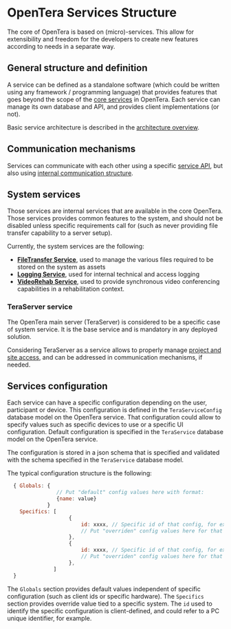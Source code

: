 # OpenTera Services Structure
The core of OpenTera is based on (micro)-services. This allow for extensibility and freedom for the developers to create 
new features according to needs in a separate way. 

## General structure and definition
A service can be defined as a standalone software (which could be written using any framework / programming language) 
that provides features that goes beyond the scope of the [core services](services.rst) in OpenTera. Each service can manage 
its own database and API, and provides client implementations (or not).

Basic service architecture is described in the [architecture overview](../Architecture-Overview).
  
## Communication mechanisms
Services can communicate with each other using a specific [service API](teraserver/api/API), but also using 
[internal communication structure](../developers/Internal-services-communication-module).
  
## System services
Those services are internal services that are available in the core OpenTera. Those services provides common features to 
the system, and should not be disabled unless specific requirements call for (such as never providing file transfer 
capability to a server setup).
  
Currently, the system services are the following:
- [**FileTransfer Service**](FileTransfer-Service), used to manage the various files required to be stored on the system
as assets
- [**Logging Service**](Logging-Service), used for internal technical and access logging
- [**VideoRehab Service**](Videorehab-Service), used to provide synchronous video conferencing capabilities in a 
rehabilitation context.
  
### TeraServer service
The OpenTera main server (TeraServer) is considered to be a specific case of system service. It is the base service
and is mandatory in any deployed solution. 
  
Considering TeraServer as a service allows to properly manage [project and site access](Services-Access), and can be addressed
in communication mechanisms, if needed.
  
## Services configuration
Each service can have a specific configuration depending on the user, participant or device. This configuration is 
defined in the `TeraServiceConfig` database model on the OpenTera service. That configuration could allow to specify 
values such as specific devices to use or a specific UI configuration. Default configuration is specified in the 
`TeraService` database model on the OpenTera service.
  
The configuration is stored in a json schema that is specified and validated with the schema specified in the 
`TeraService` database model.
  
The typical configuration structure is the following:
```javascript
  { Globals: {
                // Put "default" config values here with format:
                {name: value}
             }
    Specifics: [
                    {
                        id: xxxx, // Specific id of that config, for example hardware ID
                        // Put "overriden" config values here for that config id
                    },
                    {
                        id: xxxx, // Specific id of that config, for example hardware ID
                        // Put "overriden" config values here for that config id
                    },
               ]
  }
```
The `Globals` section provides default values independent of specific configuration (such as client ids or specific 
hardware). The `Specifics` section provides override value tied to a specific system. The `id` used to identify the 
specific configuration is client-defined, and could refer to a PC unique identifier, for example. 
